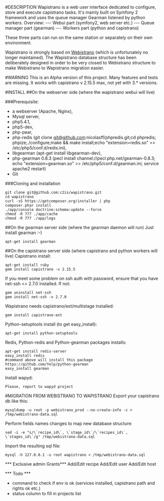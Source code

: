 #DESCRIPTION
Wapistrano is a web user interface dedicated to configure, store and execute capistrano tasks.
It's mainly built on Symfony 2 framework and uses the queue manager Gearman listened by python workers.
Overview:
--- Webui part (symfony2, web server etc.)
--- Queue manager part (gearman)
--- Workers part (python and capistrano)

These three parts can run on the same station or separately on their own environment.

Wapistrano is strongly based on [Webistrano](https://github.com/peritor/webistrano/) (which is unfortunately no longer maintained).
The Wapistrano database structure has been deliberately designed in order to be very closed to Webistrano structure to make Webistrano to Wapistrano migration easier.

#WARNING
This is an Alpha version of this project. Many features and tests are missing.
It works with capistrano v 2.15.5 max, not yet with 3.* versions.


#INSTALL
##On the webserver side (where the wapistrano webui will live)

###Prerequisite:
* a webserver (Apache, Nginx),
* Mysql server,
* php5.4.1,
* php5-dev,
* php-pear,
* php-redis (git clone git@github.com:nicolasff/phpredis.git;cd phpredis; phpize;./configure;make && make install;echo "extension=redis.so" >> /etc/php5/conf.d/redis.ini),
* libgearman (apt-get install libgearman-dev),
* php-gearman 0.8.3 (pecl install channel://pecl.php.net/gearman-0.8.3; echo "extension=gearman.so" >> /etc/php5/conf.d/gearman.ini; service apache2 restart)
* Git

###Cloning and installation

```
git clone git@github.com:c2is/wapistrano.git
cd wapistrano
curl -sS https://getcomposer.org/installer | php
composer.phar install
./app/console doctrine:schema:update --force
chmod -R 777 ./app/cache
chmod -R 777 ./app/logs
```

##On the gearman server side (where the gearman daemon will run)
Just install gearman :-)
```
apt-get install gearman
```

##On the capistrano server side (where capistrano and python workers will live)
Capistrano install:
```
apt-get install ruby
gem install capistrano -v 2.15.5
```
If you meet some problem on ssh auth with password, ensure that you have net-ssh <= 2.7.0 installed.
If not:
```
gem uninstall net-ssh
gem install net-ssh -v 2.7.0
```

Wapistrano needs capistrano/ext/multistage installed:
```
gem install capistrano-ext
```

Python-setuptools install (to get easy_install):

```
apt-get install python-setuptools
```

Redis, Python-redis and Python-gearman packages installs:
```
apt-get install redis-server
easy_install redis
#command above will install this package https://github.com/Yelp/python-gearman
easy_install gearman
```

Install wapyd:
```
Please, report to wapyd project
```

#MIGRATION FROM WEBISTRANO TO WAPISTRANO
Export your capistrano db like this:
```
mysqldump -u root -p webistrano_prod --no-create-info -c > /tmp/webistrano-data.sql
```

Perform fields names changes to map new database structure:
```
sed -i -e "s/\`recipe_id\`, \`stage_id\`/\`recipes_id\`, \`stages_id\`/g" /tmp/webistrano-data.sql
```

Import the resulting sql file:
```
mysql -h 127.0.0.1 -u root wapistrano < /tmp/webistrano-data.sql
```


*** Exclusive admin Grants***
Add/Edit recipe
Add/Edit user
Add/Edit host

*** Todo ***
- command to check if env is ok (services installed, capistrano path and rights ok etc.)
- status column to fill in projects list

